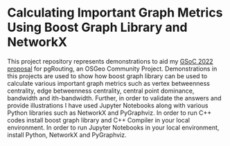 # Calculating Important Graph Metrics Using Boost Graph Library and NetworkX
This project repository represents demonstrations to aid my [GSoC 2022 proposal](https://docs.google.com/document/d/1l8kEp_DSUA5g0pn-H14zxf8psc_wyo8H1VmgtkoPUfk/edit#) for pgRouting, an OSGeo Community Project. Demonstrations in this projects are used to show how boost graph library can be used to calculate various important graph metrics such as vertex betweenness centrality, edge betweenness centrality, central point dominance, bandwidth and ith-bandwidth. Further, in order to validate the answers and provide illustrations I have used Jupyter Notebooks along with various Python libraries such as NetworkX and PyGraphviz. In order to run C++ codes install boost graph library and C++ Compiler in your local environment. In order to run Jupyter Notebooks in your local environment, install Python, NetworkX and PyGraphviz.
